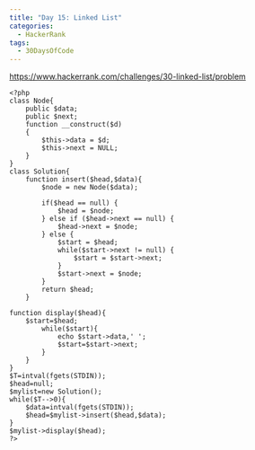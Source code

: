 ```yaml
---
title: "Day 15: Linked List"
categories:
  - HackerRank
tags:
  - 30DaysOfCode
---
```


<https://www.hackerrank.com/challenges/30-linked-list/problem>

	<?php
	class Node{
        public $data;
        public $next;
        function __construct($d)
        {
            $this->data = $d;
            $this->next = NULL;
        }
	}
	class Solution{
        function insert($head,$data){
            $node = new Node($data);
            
            if($head == null) {
                $head = $node;
            } else if ($head->next == null) {
                $head->next = $node;
            } else {
                $start = $head;
                while($start->next != null) {
                    $start = $start->next;
                }
                $start->next = $node;
            }
            return $head;
        }

	function display($head){
        $start=$head;
            while($start){
                echo $start->data,' ';
                $start=$start->next;
            }
        }
	}
	$T=intval(fgets(STDIN));
	$head=null;
	$mylist=new Solution();
	while($T-->0){
        $data=intval(fgets(STDIN));
        $head=$mylist->insert($head,$data);
	}
	$mylist->display($head);
	?>


